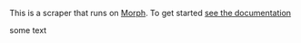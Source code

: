 This is a scraper that runs on [Morph](https://morph.io). To get started [see the documentation](https://morph.io/documentation)

some text

